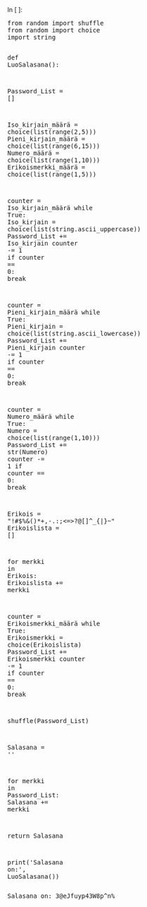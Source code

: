 
<!DOCTYPE html>

<html lang="en">
<body class="jp-Notebook" data-jp-theme-light="true" data-jp-theme-name="JupyterLab Light">
<div class="jp-InputArea jp-Cell-inputArea">
<div class="jp-InputPrompt jp-InputArea-prompt">In [ ]:</div>
<div class="jp-CodeMirrorEditor jp-Editor jp-InputArea-editor" data-type="inline">
<div class="cm-editor cm-s-jupyter">
<div class="highlight hl-ipython3"><pre><span></span><span class="kn">from</span> <span class="nn">random</span> <span class="kn">import</span> <span class="n">shuffle</span>
<span class="kn">from</span> <span class="nn">random</span> <span class="kn">import</span> <span class="n">choice</span>
<span class="kn">import</span> <span class="nn">string</span>

<span class="k">def</span> <span class="nf">LuoSalasana</span><span class="p">():</span>

<span class="n">Password_List</span> <span class="o">=</span> <span class="p">[]</span>

<span class="n">Iso_kirjain_määrä</span> <span class="o">=</span> <span class="n">choice</span><span class="p">(</span><span class="nb">list</span><span class="p">(</span><span class="nb">range</span><span class="p">(</span><span class="mi">2</span><span class="p">,</span><span class="mi">5</span><span class="p">)))</span>
<span class="n">Pieni_kirjain_määrä</span> <span class="o">=</span> <span class="n">choice</span><span class="p">(</span><span class="nb">list</span><span class="p">(</span><span class="nb">range</span><span class="p">(</span><span class="mi">6</span><span class="p">,</span><span class="mi">15</span><span class="p">)))</span>
<span class="n">Numero_määrä</span> <span class="o">=</span> <span class="n">choice</span><span class="p">(</span><span class="nb">list</span><span class="p">(</span><span class="nb">range</span><span class="p">(</span><span class="mi">1</span><span class="p">,</span><span class="mi">10</span><span class="p">)))</span>
<span class="n">Erikoismerkki_määrä</span> <span class="o">=</span> <span class="n">choice</span><span class="p">(</span><span class="nb">list</span><span class="p">(</span><span class="nb">range</span><span class="p">(</span><span class="mi">1</span><span class="p">,</span><span class="mi">5</span><span class="p">)))</span>

<span class="n">counter</span> <span class="o">=</span> <span class="n">Iso_kirjain_määrä</span>
<span class="k">while</span> <span class="kc">True</span><span class="p">:</span>
    <span class="n">Iso_kirjain</span> <span class="o">=</span> <span class="n">choice</span><span class="p">(</span><span class="nb">list</span><span class="p">(</span><span class="n">string</span><span class="o">.</span><span class="n">ascii_uppercase</span><span class="p">))</span>
    <span class="n">Password_List</span> <span class="o">+=</span> <span class="n">Iso_kirjain</span>
    <span class="n">counter</span> <span class="o">-=</span> <span class="mi">1</span>
    <span class="k">if</span> <span class="n">counter</span> <span class="o">==</span> <span class="mi">0</span><span class="p">:</span>
        <span class="k">break</span>

<span class="n">counter</span> <span class="o">=</span> <span class="n">Pieni_kirjain_määrä</span>
<span class="k">while</span> <span class="kc">True</span><span class="p">:</span>
    <span class="n">Pieni_kirjain</span> <span class="o">=</span> <span class="n">choice</span><span class="p">(</span><span class="nb">list</span><span class="p">(</span><span class="n">string</span><span class="o">.</span><span class="n">ascii_lowercase</span><span class="p">))</span>
    <span class="n">Password_List</span> <span class="o">+=</span> <span class="n">Pieni_kirjain</span>
    <span class="n">counter</span> <span class="o">-=</span> <span class="mi">1</span>
    <span class="k">if</span> <span class="n">counter</span> <span class="o">==</span> <span class="mi">0</span><span class="p">:</span>
        <span class="k">break</span>

<span class="n">counter</span> <span class="o">=</span> <span class="n">Numero_määrä</span>
<span class="k">while</span> <span class="kc">True</span><span class="p">:</span>
    <span class="n">Numero</span> <span class="o">=</span> <span class="n">choice</span><span class="p">(</span><span class="nb">list</span><span class="p">(</span><span class="nb">range</span><span class="p">(</span><span class="mi">1</span><span class="p">,</span><span class="mi">10</span><span class="p">)))</span>
    <span class="n">Password_List</span> <span class="o">+=</span> <span class="nb">str</span><span class="p">(</span><span class="n">Numero</span><span class="p">)</span>
    <span class="n">counter</span> <span class="o">-=</span> <span class="mi">1</span>
    <span class="k">if</span> <span class="n">counter</span> <span class="o">==</span> <span class="mi">0</span><span class="p">:</span>
        <span class="k">break</span>

<span class="n">Erikois</span> <span class="o">=</span> <span class="s2">"!#$%&amp;()*+,-.:;&lt;=&gt;?@[]^_{|}~"</span>
<span class="n">Erikoislista</span> <span class="o">=</span> <span class="p">[]</span>

<span class="k">for</span> <span class="n">merkki</span> <span class="ow">in</span> <span class="n">Erikois</span><span class="p">:</span>
    <span class="n">Erikoislista</span> <span class="o">+=</span> <span class="n">merkki</span>

<span class="n">counter</span> <span class="o">=</span> <span class="n">Erikoismerkki_määrä</span>
<span class="k">while</span> <span class="kc">True</span><span class="p">:</span>
    <span class="n">Erikoismerkki</span> <span class="o">=</span> <span class="n">choice</span><span class="p">(</span><span class="n">Erikoislista</span><span class="p">)</span>
    <span class="n">Password_List</span> <span class="o">+=</span> <span class="n">Erikoismerkki</span>
    <span class="n">counter</span> <span class="o">-=</span> <span class="mi">1</span>
    <span class="k">if</span> <span class="n">counter</span> <span class="o">==</span> <span class="mi">0</span><span class="p">:</span>
        <span class="k">break</span>
    
<span class="n">shuffle</span><span class="p">(</span><span class="n">Password_List</span><span class="p">)</span>

<span class="n">Salasana</span> <span class="o">=</span> <span class="s1">''</span>

<span class="k">for</span> <span class="n">merkki</span> <span class="ow">in</span> <span class="n">Password_List</span><span class="p">:</span>
    <span class="n">Salasana</span> <span class="o">+=</span> <span class="n">merkki</span>

<span class="k">return</span> <span class="n">Salasana</span>

<span class="nb">print</span><span class="p">(</span><span class="s1">'Salasana on:'</span><span class="p">,</span> <span class="n">LuoSalasana</span><span class="p">())</span>
</pre></div>
</div>
</div>
</div>
</div>
<div class="jp-Cell-outputWrapper">
<div class="jp-Collapser jp-OutputCollapser jp-Cell-outputCollapser">
</div>
<div class="jp-OutputArea jp-Cell-outputArea">
<div class="jp-OutputArea-child">
<div class="jp-OutputPrompt jp-OutputArea-prompt"></div>
<div class="jp-RenderedText jp-OutputArea-output" data-mime-type="text/plain" tabindex="0">
<pre>Salasana on: 3@eJfuyp43W8p^n%
</pre>
</div>
</div>
</div>
</div>
</div>
</body>
</html>
